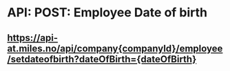 API: POST: Employee Date of birth
===
https://api-at.miles.no/api/company{companyId}/employee/setdateofbirth?dateOfBirth={dateOfBirth}
---
